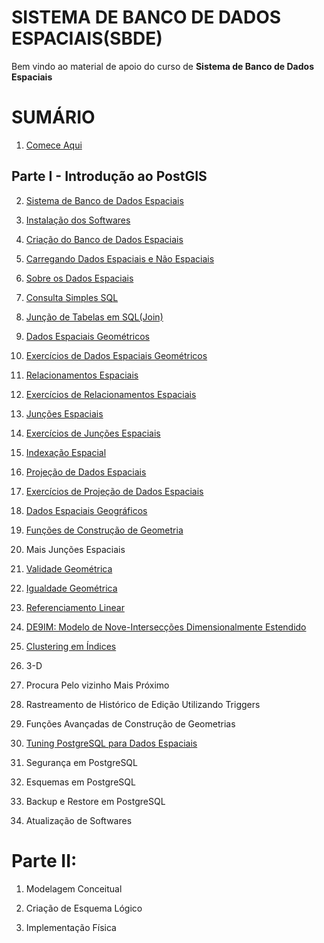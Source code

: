 # SISTEMA DE BANCO DE DADOS ESPACIAIS(SBDE)

Bem vindo ao material de apoio do curso de **Sistema de Banco de Dados Espaciais**

# SUMÁRIO

1. [Comece Aqui](https://github.com/deamorim2/sbde/blob/master/wiki/01/texto.md)

## Parte I - Introdução ao PostGIS

2. [Sistema de Banco de Dados Espaciais](https://github.com/deamorim2/sbde/blob/master/wiki/02/texto.md)

3. [Instalação dos Softwares](https://github.com/deamorim2/sbde/blob/master/wiki/03/texto.md)

4. [Criação do Banco de Dados Espaciais](https://github.com/deamorim2/sbde/blob/master/wiki/04/texto.md)

5. [Carregando Dados Espaciais e Não Espaciais](https://github.com/deamorim2/sbde/blob/master/wiki/05/texto.md)

6. [Sobre os Dados Espaciais](https://github.com/deamorim2/sbde/blob/master/wiki/06/texto.md)

7. [Consulta Simples SQL](https://github.com/deamorim2/sbde/blob/master/wiki/07/texto.md)

8. [Junção de Tabelas em SQL(Join)](https://github.com/deamorim2/sbde/blob/master/wiki/08/texto.md)

9. [Dados Espaciais Geométricos](https://github.com/deamorim2/sbde/blob/master/wiki/09/texto.md)

10. [Exercícios de Dados Espaciais Geométricos](https://github.com/deamorim2/sbde/blob/master/wiki/10/texto.md) 

11. [Relacionamentos Espaciais](https://github.com/deamorim2/sbde/blob/master/wiki/11/texto.md)

12. [Exercícios de Relacionamentos Espaciais](https://github.com/deamorim2/sbde/blob/master/wiki/12/texto.md)

13. [Junções Espaciais](https://github.com/deamorim2/sbde/blob/master/wiki/13/texto.md)

14. [Exercícios de Junções Espaciais](https://github.com/deamorim2/sbde/blob/master/wiki/14/texto.md)

15. [Indexação Espacial](https://github.com/deamorim2/sbde/blob/master/wiki/15/texto.md)

16. [Projeção de Dados Espaciais](https://github.com/deamorim2/sbde/blob/master/wiki/16/texto.md)

17. [Exercícios de Projeção de Dados Espaciais](https://github.com/deamorim2/sbde/blob/master/wiki/17/texto.md)

18. [Dados Espaciais Geográficos](https://github.com/deamorim2/sbde/blob/master/wiki/18/texto.md)

19. [Funções de Construção de Geometria](https://github.com/deamorim2/sbde/blob/master/wiki/19/texto.md)

20. Mais Junções Espaciais

21. [Validade Geométrica](https://github.com/deamorim2/sbde/blob/master/wiki/21/texto.md)

22. [Igualdade Geométrica](https://github.com/deamorim2/sbde/blob/master/wiki/22/texto.md)

23. [Referenciamento Linear](https://github.com/deamorim2/sbde/blob/master/wiki/23/texto.md)

24. [DE9IM: Modelo de Nove-Intersecções Dimensionalmente Estendido](https://github.com/deamorim2/sbde/blob/master/wiki/24/texto.md)

25. [Clustering em Índices](https://github.com/deamorim2/sbde/blob/master/wiki/25/texto.md)

26. 3-D

27. Procura Pelo vizinho Mais Próximo

28. Rastreamento de Histórico de Edição Utilizando Triggers

29. Funções Avançadas de Construção de Geometrias

30. [Tuning PostgreSQL para Dados Espaciais](https://github.com/deamorim2/sbde/blob/master/wiki/30/texto.md)

31. Segurança em PostgreSQL

32. Esquemas em PostgreSQL

33. Backup e Restore em PostgreSQL

34. Atualização de Softwares

# Parte II:

1. Modelagem Conceitual

2. Criação de Esquema Lógico

3. Implementação Física
